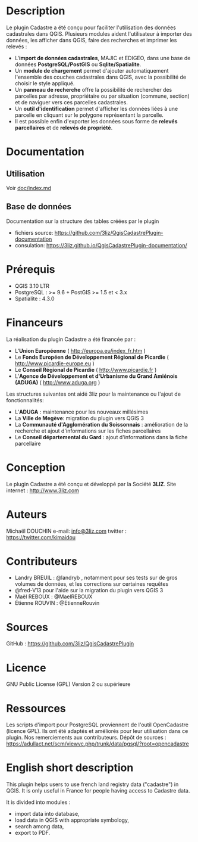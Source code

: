Description
===========

Le plugin Cadastre a été conçu pour faciliter l'utilisation des données cadastrales dans QGIS. Plusieurs modules aident l'utilisateur à importer des données, les afficher dans QGIS, faire des recherches et imprimer les relevés :

* L'**import de données cadastrales**, MAJIC et EDIGEO, dans une base de données **PostgreSQL/PostGIS** ou **Sqlite/Spatialite**.
* Un **module de chargement** permet d'ajouter automatiquement l'ensemble des couches cadastrales dans QGIS, avec la possibilité de choisir le style appliqué.
* Un **panneau de recherche** offre la possibilité de rechercher des parcelles par adresse, propriétaire ou par situation (commune, section) et de naviguer vers ces parcelles cadastrales.
* Un **outil d'identification** permet d'afficher les données liées à une parcelle en cliquant sur le polygone représentant la parcelle.
* Il est possible enfin d'exporter les données sous forme de **relevés parcellaires** et de **relevés de propriété**.


Documentation
==============

Utilisation
------------

Voir [doc/index.md](doc/index.md)

Base de données
----------------

Documentation sur la structure des tables créées par le plugin

* fichiers source: https://github.com/3liz/QgisCadastrePlugin-documentation
* consulation: https://3liz.github.io/QgisCadastrePlugin-documentation/


Prérequis
=========

* QGIS 3.10 LTR
* PostgreSQL : >= 9.6 + PostGIS >= 1.5 et < 3.x
* Spatialite : 4.3.0


Financeurs
==========

La réalisation du plugin Cadastre a été financée par :

* L'**Union Européenne** ( http://europa.eu/index_fr.htm )
* Le **Fonds Européen de Développement Régional de Picardie** ( http://www.picardie-europe.eu )
* Le **Conseil Régional de Picardie** ( http://www.picardie.fr )
* L'**Agence de Développement et d'Urbanisme du Grand Amiénois (ADUGA)** ( http://www.aduga.org )

Les structures suivantes ont aidé 3liz pour la maintenance ou l'ajout de fonctionnalités:

- L'**ADUGA** : maintenance pour les nouveaux millésimes
- La **Ville de Megève**: migration du plugin vers QGIS 3
- La **Communauté d'Agglomération du Soissonnais** : amélioration de la recherche et ajout d'informations sur les fiches parcellaires
- Le **Conseil départemental du Gard** : ajout d'informations dans la fiche parcellaire

Conception
==========

Le plugin Cadastre a été conçu et développé par la Société **3LIZ**.
Site internet : http://www.3liz.com

Auteurs
=======

Michaël DOUCHIN
e-mail: info@3liz.com
twitter : https://twitter.com/kimaidou

Contributeurs
=============

* Landry BREUIL : @landryb , notamment pour ses tests sur de gros volumes de données, et les corrections sur certaines requêtes
* @fred-V13 pour l'aide sur la migration du plugin vers QGIS 3
* Maël REBOUX : @MaelREBOUX
* Étienne ROUVIN : @EtienneRouvin

Sources
=======

GitHub : https://github.com/3liz/QgisCadastrePlugin

Licence
=======

GNU Public License (GPL) Version 2 ou supérieure



Ressources
==========

Les scripts d'import pour PostgreSQL proviennent de l'outil OpenCadastre (licence GPL). Ils ont été adaptés et améliorés pour leur utilisation dans ce plugin. Nos remerciements aux contributeurs.
Dépôt de sources :  https://adullact.net/scm/viewvc.php/trunk/data/pgsql/?root=opencadastre


English short description
==========================

This plugin helps users to use french land registry data ("cadastre") in QGIS. It is only useful in France for people having access to Cadastre data.

It is divided into modules :

* import data into database,
* load data in QGIS with appropriate symbology,
* search among data,
* export to PDF.
